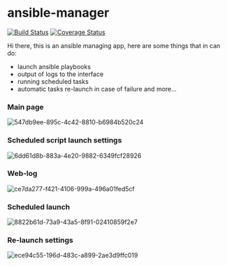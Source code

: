 # ansible-manager
[![Build Status](https://travis-ci.org/telminov/ansible-manager.svg?branch=master)](https://travis-ci.org/telminov/ansible-manager)
[![Coverage Status](https://coveralls.io/repos/github/telminov/ansible-manager/badge.svg?branch=master)](https://coveralls.io/github/telminov/ansible-manager?branch=master)

Hi there, this is an ansible managing app, here are some things that in can do:
* launch ansible playbooks
* output of logs to the interface
* running scheduled tasks
* automatic tasks re-launch in case of failure and more...

### Main page
![547db9ee-895c-4c42-8810-b6984b520c24](https://user-images.githubusercontent.com/17553024/28845739-ac9378c6-7711-11e7-9670-763e631db0d3.jpg)

### Scheduled script launch settings
![6dd61d8b-883a-4e20-9882-6349fcf28926](https://user-images.githubusercontent.com/17553024/28845740-aebe1c0a-7711-11e7-81d5-baf33f374bde.jpg)

### Web-log
![ce7da277-f421-4106-999a-496a01fed5cf](https://user-images.githubusercontent.com/17553024/28845741-afed2c38-7711-11e7-84d2-2054099d4930.jpg)

### Scheduled launch
![8822b61d-73a9-43a5-8f91-02410859f2e7](https://user-images.githubusercontent.com/17553024/28845743-b10eac5e-7711-11e7-8918-c25cb6371ee9.jpg)

### Re-launch settings
![ece94c55-196d-483c-a899-2ae3d9ffc019](https://user-images.githubusercontent.com/17553024/28845746-b2e9f312-7711-11e7-8ae6-eb21c0d47244.jpg)
